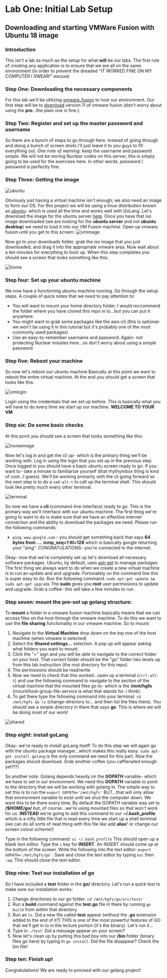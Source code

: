 # Lab One: Initial Lab Setup

## Downloading and starting VMWare Fusion with Ubuntu 18 image

### Introduction

This isn't a lab as much as the setup for what **will** be our labs. The first rule of creating any application is to ensure that we are all on the same environment (in order to prevent the dreaded "IT WORKED FINE ON MY COMPUTER I SWEAR!" excuse)

### Step One: Downloading the necessary components

For this lab we'll be utilizing [vmware_fusion](https://www.vmware.com/uk/products/fusion.html) to host our environment. Our first step will be to [download](https://www.vmware.com/uk/products/fusion/fusion-evaluation.html) version 11 of vmware fusion (don't worry about using the **pro**...the plain one is fine.). 

### Step Two: Register and set up the master password and username

So there are a bunch of steps to go through here. Instead of going through and doing a bunch of screen shots I'll just leave it to you guys to fill everything out. _One note of warning_: keep the username and password simple. We will not be storing Nuclear codes on this server; this is simply going to be used for the exercises here. In other words: _password_ / _password_ is perfectly fine.

### Step Three: Getting the image

![ubuntu](./images/ubuntuimg.jpg)

Obviously just having a virtual machine isn't enough; we also need an image to form our OS. For this project we will be using a linux distribution known as [ubuntu](https://www.ubuntu.com/)- which is used all the time and works well with GoLang. Let's download the image for the ubuntu server [here](https://www.ubuntu.com/download/desktop). Once you have that iso image downloaded (we are looking for the **ubuntu server** and not **ubuntu desktop**) we need to load it into our VM Fusion machine. Open up vmware fusion until you get to this screen:
![vmimage](./images/new-vm-step-1.png)

Now go to your downloads folder, grab the iso image that you just downloaded, and drag it into the appropriate vmware area. Now wait about a ten minutes for everything to boot up.
When this step completes you should see a screen that looks something like this:

![home](./images/ubuntuHomescreen.png)

### Step four: Set up your ubuntu machine

We now have a functioning ubuntu machine running. Go through the setup steps. A couple of quick notes that we *need* to pay attention to:

* You will want to mount your home directory folder. I would reccommend the folder where you have cloned this repo in to...but you can put it anywhere.
* You might want to grab some packages like the aws-cli (this is optional- we won't be using it in this tutorial but it's probably one of the most commonly used packages)
* Use an easy-to-remember username and password. Again- not protecting Nuclear missiles here...so don't worry about using a simple password

### Step five: Reboot your machine

So now let's reboot our ubuntu machine
Basically at this point we want to reboot the entire virtual machine. At the end you should get a screen that looks like this:

![vmlogin](./images/community-vm-console.png)

Login using the credentials that we set up before. This is basically what you will have to do every time we start up our machine. **WELCOME TO YOUR VM**

### Step six: Do some basic checks

At this point you should see a screen that looks something like this:

![homeimage](./images/ubuntu1804.jpg)

Now let's log in and get the cli up- which is the primary thing we'll be working with. Log in using the login that you set up  in the previous step. Once logged in you should have a basic ubuntu screen ready to go. If you want to- take a minute to familiarize yourself (that rhythymbox thing is kind of cool...I guess). 
We'll be working primarily with the cli going forward so the next step is to do a `cmd-alt-t` to call up the terminal shell. This should look like pretty much every other terminal:

![terminal](./images/terminalubuntu.png)

So now we have a **cli** (command-line-interface) ready to go. This is the primary way we'll interface with our ubuntu machine. The first thing we're going to want to do is make sure that we have an effective internet connection and the ability to download the packages we need. Please run the following commands:

* `ping www.google.com` - you should get something back that says __64 bytes from .... icmp_seq=1 ttl=128__ which is basically google returning your "ping". CONGRATULATIONS- you're connected to the internet.


Okay- now that we're completely set up let's download all necessary software packages. Ubuntu, by default, uses [apt-get](http://manpages.ubuntu.com/manpages/bionic/man8/apt-get.8.html) to manage packages. The first thing we always want to do when we create a new virtual machine is to run an update and and upgrade. Fortunately on the command line this is super easy to do. Run the following command:
`sudo apt-get update && sudo apt-get upgrade`
The **sudo** gives you **root** user permissions to update and upgrade. 
Grab a coffee- this will take a few minutes to run. 

### Step seven: mount the pre-set up golang structure:

To **mount** a folder in a vmware fusion machine basically means that we can access files on the host through the vmware machine. To do this we want to use the **file sharing** functionality in our vmware machine. So to mount:

1. Navigate to the **Virtual Machine** drop down on the top row of the host machine (when vmware is selected)
2. Select the **Shared settings...** selection. A pop up will appear asking what folders you want to mount.
3. Click the "+" sign and you will be able to navigate to the correct folder on your host. That correct folder should be the "go" folder two levels up from this lab instruction (the root directory for this repo).
4. The permissions should be read/write
5. Now we need to check that this worked...open up a terminal (`ctrl-alt-t`) and use the following command to navigate to the section of the virtual machine that the mounted files go to- which is the __/mnt/hgfs__ (mount/host-group-file-service is what that stands for..I think). 
6. To get there type the following command into your terminal: `cd /mnt/hgfs && ls` (change-directory to... and then list the files there). You should see a simple directory in there that says **go**. This is where we will be doing most of our work! 

![shared](./images/mountedselection.png)

### Step eight: install goLang

Okay- we're ready to install goLang itself! To do this step we will again go with the ubuntu package manager...which makes this really easy:
`sudo apt-get install golang` is the only command we need for this part. Now the packages should download. Grab another coffee (you caffienated enough yet?!?)

So another note: Golang depends heavily on the **GOPATH** variable- which we have to set in our environment. We need this **GOPATH** variable to point to the directory that we will be working with golang in. The simple way to set this is to run the `export GOPATH='/mnt/hgfs'` BUT...that will only allow that environment variable to exist until we shut the computer down.
We want this to be there every time. 
By default the GOPATH variable was set to **/$HOME/go/** but, of course...we're using mounted files so that won't work for us. 
**INSTEAD** we're going to add this command to our **~/.bash_profile** which is a nifty little file that is read every time we start up a shell terminal (we can do all sorts of neat thing with this file like add **alias'** or change our screen colour scheme!)

Type in the following command: `vi ~/.bash_profile` This should open up a blank text editor. Type the `i` key for **INSERT**. An INSERT should come up at the bottom of the screen. Write the following into the text editor:
`export GOPATH='/mnt/hgfs/go'`. Save and close the text editor by typing `esc` then `:wq`. This should close the text editor. 

### Step nine: Test our installation of go

So I have included a **test** folder in the __go/__ directory. Let's run a quick test to make sure our installation works:

1. Change directories to our go folder: `cd /mnt/hgfs/go/src/test/`
2. Run a **build** command against the **test.go** file in there by running `go build` from within that directory.
3. Run an `ls`. Did a new file called **test** appear (without the **.go** extension added to the end of it?) THIS is one of the most powerful features of GO that we'll get in to in the lecture portion (it's the binary). Let's run it...
4. Type in `./test`. Did a message appear on your screen? 
5. Now let's clean up by putting this bad boy into our **/bin** folder (binary files go here) by typing in `go install`. Did the file disappear? Check the bin file!

### Step ten: Finish up! 
Congratulations! We are ready to proceed with our golang project!
